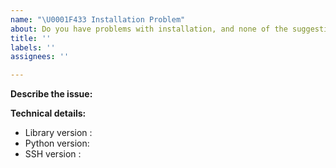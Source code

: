 ```yaml
---
name: "\U0001F433 Installation Problem"
about: Do you have problems with installation, and none of the suggestions in the docs and other issues helped?
title: ''
labels: ''
assignees: ''

---
```


<!--
Thanks for reporting an issue with deployment 🙌 ❤️

Before opening a new issue, please make sure that we do not have any duplicates already open. You can ensure this by searching the issue list for this repository. If there is a duplicate, please close your issue and add a comment to the existing issue instead.
-->

**Describe the issue:**

<!-- Describe your issue, but please be descriptive! Include screenshots, logs, code or other info to help explain your problem -->

**Technical details:**

- Library version <!-- run `import lazycluster; print(lazycluster.__version__)` -->: 
- Python version<!-- run `import sys; print(sys.version)` on your machine -->:  
- SSH version <!-- run `ssh -V` on your machine -->: 